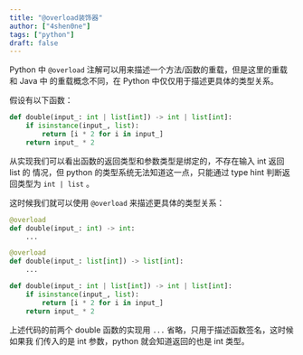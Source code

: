```yaml
---
title: "@overload装饰器"
author: ["4shen0ne"]
tags: ["python"]
draft: false
---
```


Python 中 `@overload` 注解可以用来描述一个方法/函数的重载，但是这里的重载和 Java 中
的重载概念不同，在 Python 中仅仅用于描述更具体的类型关系。

假设有以下函数：

```python
def double(input_: int | list[int]) -> int | list[int]:
    if isinstance(input_, list):
        return [i * 2 for i in input_]
    return input_ * 2
```

从实现我们可以看出函数的返回类型和参数类型是绑定的，不存在输入 int 返回 list 的
情况，但 python 的类型系统无法知道这一点，只能通过 type hint 判断返回类型为
`int | list` 。

这时候我们就可以使用 `@overload` 来描述更具体的类型关系：

```python
@overload
def double(input_: int) -> int:
    ...

@overload
def double(input_: list[int]) -> list[int]:
    ...

def double(input_: int | list[int]) -> int | list[int]:
    if isinstance(input_, list):
        return [i * 2 for i in input_]
    return input_ * 2
```

上述代码的前两个 double 函数的实现用 `...` 省略，只用于描述函数签名，这时候如果我
们传入的是 int 参数，python 就会知道返回的也是 int 类型。
